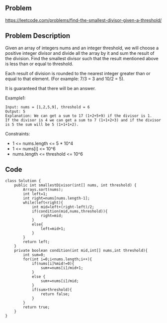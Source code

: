 ## Problem

https://leetcode.com/problems/find-the-smallest-divisor-given-a-threshold/

## Problem Description

Given an array of integers nums and an integer threshold, we will choose a positive integer divisor and divide all the array by it and sum the result of the division. Find the smallest divisor such that the result mentioned above is less than or equal to threshold.

Each result of division is rounded to the nearest integer greater than or equal to that element. (For example: 7/3 = 3 and 10/2 = 5).

It is guaranteed that there will be an answer.

Example1:

```
Input: nums = [1,2,5,9], threshold = 6
Output: 5
Explanation: We can get a sum to 17 (1+2+5+9) if the divisor is 1.
If the divisor is 4 we can get a sum to 7 (1+1+2+3) and if the divisor is 5 the sum will be 5 (1+1+1+2).
```

Constraints:

- 1 <= nums.length <= 5 \* 10^4
- 1 <= nums[i] <= 10^6
- nums.length <= threshold <= 10^6

## Code

```
class Solution {
    public int smallestDivisor(int[] nums, int threshold) {
        Arrays.sort(nums);
        int left=1;
        int right=nums[nums.length-1];
        while(left<right){
            int mid=left+(right-left)/2;
            if(condition(mid,nums,threshold)){
                right=mid;
            }
            else{
                left=mid+1;
            }
        }
        return left;
    }
    private boolean condition(int mid,int[] nums,int threshold){
        int sum=0;
        for(int i=0;i<nums.length;i++){
            if(nums[i]%mid!=0){
                sum+=nums[i]/mid+1;
            }
            else {
                sum+=nums[i]/mid;
            }
            if(sum>threshold){
                return false;
            }
        }
        return true;
    }
}
```
